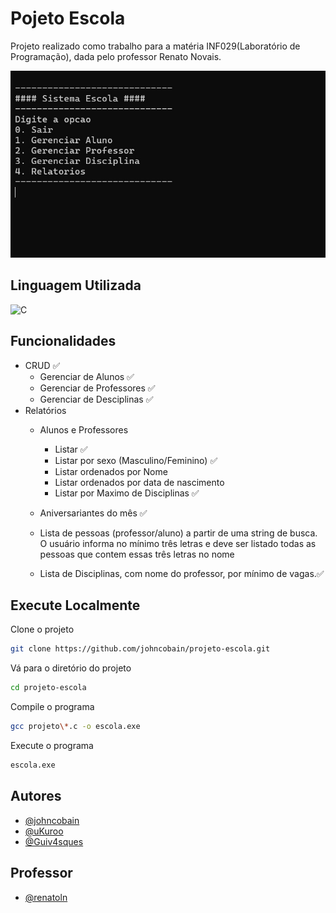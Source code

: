 
# Pojeto Escola

Projeto realizado como trabalho para a matéria INF029(Laboratório de Programação), dada pelo professor Renato Novais.

![projeto-escola](./projeto-escola.jpeg)
## Linguagem Utilizada


![C](https://img.shields.io/badge/C-00599C?style=for-the-badge&logo=c&logoColor=white)

## Funcionalidades

- CRUD ✅
    - Gerenciar de Alunos ✅
    - Gerenciar de Professores ✅
    - Gerenciar de Desciplinas ✅
- Relatórios
    - Alunos e Professores
        - Listar ✅
        - Listar por sexo (Masculino/Feminino) ✅
        - Listar ordenados por Nome
        - Listar ordenados por data de nascimento
        - Listar por Maximo de Disciplinas ✅


    - Aniversariantes do mês ✅

    - Lista de pessoas (professor/aluno) a partir de uma string de busca. O usuário informa no mínimo três letras e deve ser listado todas as pessoas que contem essas três letras no nome 
    
    - Lista de Disciplinas, com nome do professor, por mínimo de vagas.✅

## Execute Localmente

Clone o projeto

```bash
git clone https://github.com/johncobain/projeto-escola.git
```

Vá para o diretório do projeto

```bash
cd projeto-escola
```

Compile o programa

```bash
gcc projeto\*.c -o escola.exe
```

Execute o programa

```bash
escola.exe
```


## Autores

- [@johncobain](https://github.com/johncobain)
- [@uKuroo](https://github.com/uKuroo)
- [@Guiv4sques](https://github.com/Guiv4sques)

## Professor

- [@renatoln](https://github.com/renatoln)